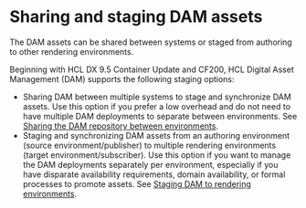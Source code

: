 # Sharing and staging DAM assets

The DAM assets can be shared between systems or staged from authoring to other rendering environments. 

Beginning with HCL DX 9.5 Container Update and CF200, HCL Digital Asset Management (DAM) supports the following staging options:

-   Sharing DAM between multiple systems to stage and synchronize DAM assets. Use this option if you prefer a low overhead and do not need to have multiple DAM deployments to separate between environments. See [Sharing the DAM repository between environments](../staging_dam/dam_staging_to_production.md).
-   Staging and synchronizing DAM assets from an authoring environment (source environment/publisher) to multiple rendering environments (target environment/subscriber). Use this option if you want to manage the DAM deployments separately per environment, especially if you have disparate availability requirements, domain availability, or formal processes to promote assets. See [Staging DAM to rendering environments](dam_subscription_staging.md).


